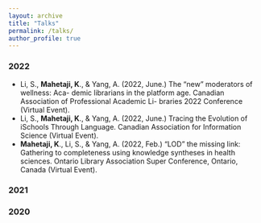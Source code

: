 ```yaml
---
layout: archive
title: "Talks"
permalink: /talks/
author_profile: true
---
```


### 2022
* Li, S., **Mahetaji, K**., & Yang, A. (2022, June.) The “new” moderators of wellness: Aca-
demic librarians in the platform age. Canadian Association of Professional Academic Li-
braries 2022 Conference (Virtual Event).
* Li, S., **Mahetaji, K**., & Yang, A. (2022, June.) Tracing the Evolution of iSchools Through
Language. Canadian Association for Information Science (Virtual Event).
* **Mahetaji, K**., Li, S., & Yang, A. (2022, Feb.) “LOD” the missing link: Gathering to
completeness using knowledge syntheses in health sciences. Ontario Library Association
Super Conference, Ontario, Canada (Virtual Event).

### 2021

### 2020

